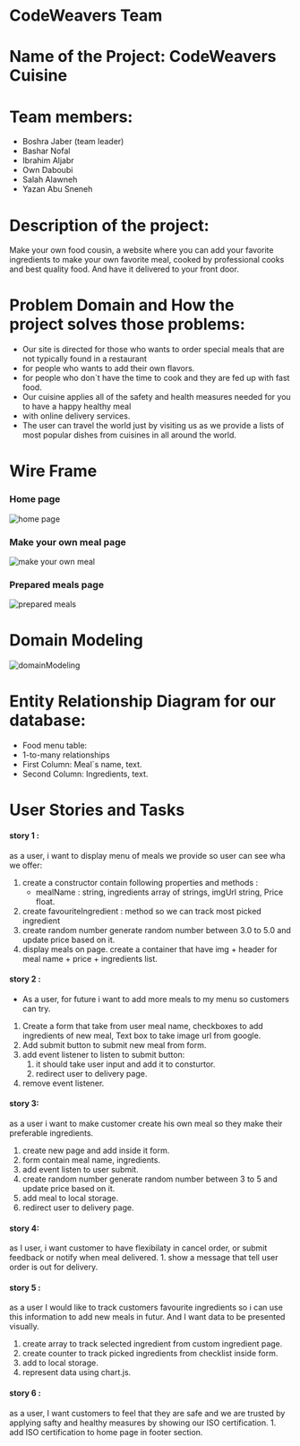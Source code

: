 # CodeWeavers Team

# Name of the Project: CodeWeavers Cuisine
# Team members: 
* Boshra Jaber (team leader)
* Bashar Nofal
* Ibrahim Aljabr
* Own Daboubi
* Salah Alawneh
* Yazan Abu Sneneh

# Description of the project: 
Make your own food cousin, a website where you can add your favorite ingredients to make your own favorite meal, cooked by professional cooks and best quality food. And have it delivered to your front door.


# Problem Domain and How the project solves those problems:
* Our site is directed for those who wants to order special meals that are not typically found in a restaurant
* for people who wants to add their own flavors.
* for people who don`t have the time to cook and they are fed up with fast food.
* Our cuisine applies all of the safety and health measures needed for you to have a happy healthy meal 
* with online delivery services.
* The user can travel the world just by visiting us as we provide a lists of most popular dishes from cuisines in all around the world.

# Wire Frame


### Home page

![home page](img/wire-frame/home-page.PNG)


### Make your own meal page

![make your own meal](img/wire-frame/make-your-own-meal.PNG)


### Prepared meals page

![prepared meals](img/wire-frame/prepared-meals.PNG)
 

# Domain Modeling
![domainModeling](img/domainModeling.jpg)


# Entity Relationship Diagram for our database:
* Food menu table:
 * 1-to-many relationships
 * First Column: Meal`s name, text.
 * Second Column: Ingredients, text.


# User Stories and Tasks
#### story 1 : 
as a user, i want to display menu of meals we provide so user can see wha we offer:
 1. create a constructor contain following properties and methods : 
     * mealName : string, ingredients array of strings, imgUrl string, Price float.
 2. create favouriteIngredient : method so we can track most picked ingredient
 3. create random number generate random number between 3.0 to 5.0 and update price based on it.
 4. display meals on page.
    create a container that have img + header for meal name + price + ingredients list.
#### story 2 : 
 * As a user, for future i want to add more meals to my menu so customers can try.
  1. Create a form that take from user meal name, checkboxes to add ingredients of new meal,
     Text box to take image url from google.
  2. Add submit button to submit new meal from form.
  3. add event listener to listen to submit button:
      1. it should take user input and add it to consturtor.
      2. redirect user to delivery page.
  4. remove event listener.
#### story 3: 
 as a user i want to make customer create his own meal so they make their preferable ingredients.
  1. create new page and add inside it form.
  2. form contain meal name, ingredients.
  3. add event listen to user submit.
  4. create random number generate random number between 3 to 5 and update price based on it.
  5. add meal to local storage.
  6. redirect user to delivery page.

#### story 4: 
  as I user, i want customer to have flexibilaty in cancel order, or submit feedback or notify when meal delivered.
     1. show a message that tell user order is out for delivery.

#### story 5 : 
   as a user I would like to track customers favourite ingredients so i can use this information to add new meals in futur. And I want data to be presented visually.
   1. create array to track selected ingredient from custom ingredient page.
   2. create counter to track picked ingredients from checklist inside form.
   3. add to local storage.
   4. represent data using chart.js.

#### story 6 :
   as a user, I want customers to feel that they are safe and we are trusted by applying safty and healthy measures by showing our ISO certification.
      1. add ISO certification to home page in footer section.